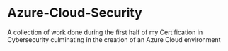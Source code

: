 # Azure-Cloud-Security
A collection of work done during the first half of my Certification in Cybersecurity culminating in the creation of an Azure Cloud environment
